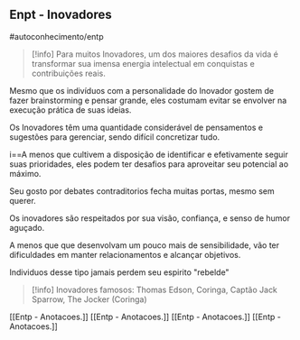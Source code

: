 ## Enpt - Inovadores
#autoconhecimento/entp 
>[!info] Para muitos Inovadores, um dos maiores desafios da vida é transformar sua imensa energia intelectual em conquistas e contribuições reais.

Mesmo que os indivíduos com a personalidade do Inovador gostem de fazer brainstorming e pensar grande, eles costumam evitar se envolver na execução prática de suas ideias.

Os Inovadores têm uma quantidade considerável de pensamentos e sugestões para gerenciar, sendo difícil concretizar tudo.

i==A menos que cultivem a disposição de identificar e efetivamente seguir suas prioridades, eles podem ter desafios para aproveitar seu potencial ao máximo.

Seu gosto por debates contraditorios fecha muitas portas, mesmo sem querer.

Os inovadores são respeitados por sua visão, confiança, e senso de humor aguçado.

A menos que que desenvolvam um pouco mais de sensibilidade, vão ter dificuldades em manter relacionamentos e alcançar objetivos. 

Individuos desse tipo jamais perdem seu espirito "rebelde" 

>[!info] Inovadores famosos: Thomas Edson, Coringa, Captão Jack Sparrow, The Jocker (Coringa)

[[Entp - Anotacoes.]] [[Entp - Anotacoes.]] [[Entp - Anotacoes.]] [[Entp - Anotacoes.]] 
